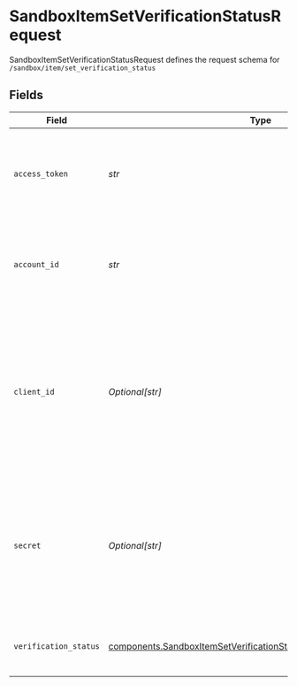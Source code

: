 # SandboxItemSetVerificationStatusRequest

SandboxItemSetVerificationStatusRequest defines the request schema for `/sandbox/item/set_verification_status`


## Fields

| Field                                                                                                                                                    | Type                                                                                                                                                     | Required                                                                                                                                                 | Description                                                                                                                                              |
| -------------------------------------------------------------------------------------------------------------------------------------------------------- | -------------------------------------------------------------------------------------------------------------------------------------------------------- | -------------------------------------------------------------------------------------------------------------------------------------------------------- | -------------------------------------------------------------------------------------------------------------------------------------------------------- |
| `access_token`                                                                                                                                           | *str*                                                                                                                                                    | :heavy_check_mark:                                                                                                                                       | The access token associated with the Item data is being requested for.                                                                                   |
| `account_id`                                                                                                                                             | *str*                                                                                                                                                    | :heavy_check_mark:                                                                                                                                       | The `account_id` of the account whose verification status is to be modified                                                                              |
| `client_id`                                                                                                                                              | *Optional[str]*                                                                                                                                          | :heavy_minus_sign:                                                                                                                                       | Your Plaid API `client_id`. The `client_id` is required and may be provided either in the `PLAID-CLIENT-ID` header or as part of a request body.         |
| `secret`                                                                                                                                                 | *Optional[str]*                                                                                                                                          | :heavy_minus_sign:                                                                                                                                       | Your Plaid API `secret`. The `secret` is required and may be provided either in the `PLAID-SECRET` header or as part of a request body.                  |
| `verification_status`                                                                                                                                    | [components.SandboxItemSetVerificationStatusRequestVerificationStatus](../../models/shared/sandboxitemsetverificationstatusrequestverificationstatus.md) | :heavy_check_mark:                                                                                                                                       | The verification status to set the account to.                                                                                                           |